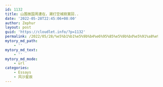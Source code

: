```yaml
---
id: 1132
title: 山围故国周遭在，潮打空城寂寞回..
date: '2022-05-28T22:45:06+08:00'
author: Zephur
layout: post
guid: 'https://cloudlet.info/?p=1132'
permalink: /2022/05/28/%e5%b1%b1%e5%9b%b4%e6%95%85%e5%9b%bd%e5%91%a8%e9%81%ad%e5%9c%a8%ef%bc%8c%e6%bd%ae%e6%89%93%e7%a9%ba%e5%9f%8e%e5%af%82%e5%af%9e%e5%9b%9e/
mytory_md_path:
    - ''
mytory_md_text:
    - ''
mytory_md_mode:
    - url
categories:
    - Essays
    - 风沙星辰
---
```


